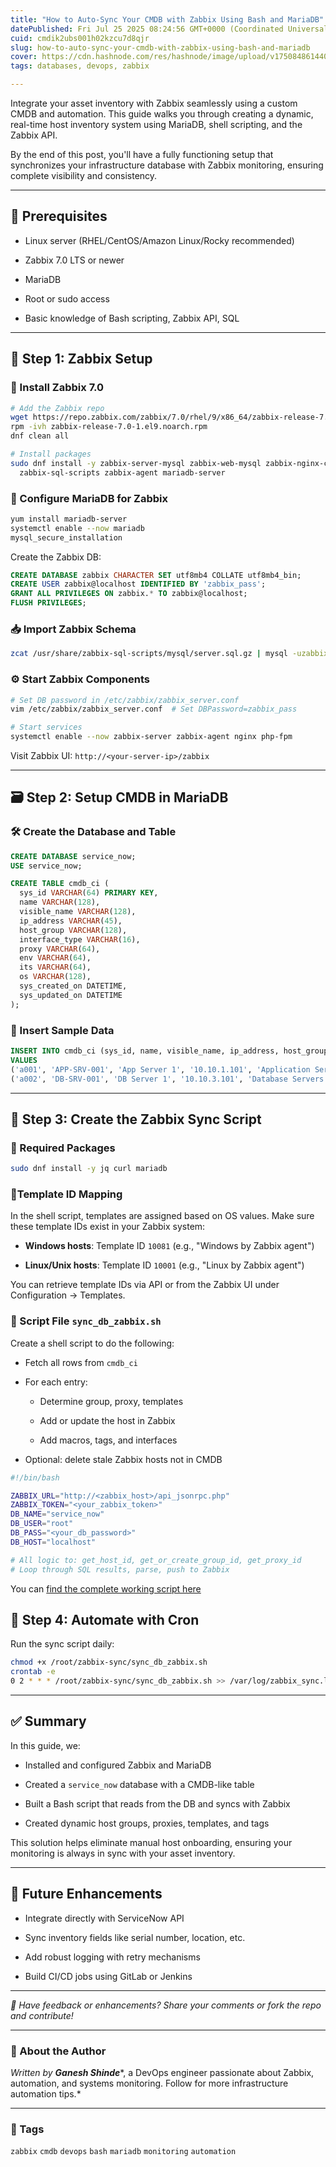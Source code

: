 ```yaml
---
title: "How to Auto-Sync Your CMDB with Zabbix Using Bash and MariaDB"
datePublished: Fri Jul 25 2025 08:24:56 GMT+0000 (Coordinated Universal Time)
cuid: cmdik2ubs001h02kzcu7d8qjr
slug: how-to-auto-sync-your-cmdb-with-zabbix-using-bash-and-mariadb
cover: https://cdn.hashnode.com/res/hashnode/image/upload/v1750848614407/c85c6274-ecca-4e0f-a109-b0f8b6d78b7b.png
tags: databases, devops, zabbix

---
```


Integrate your asset inventory with Zabbix seamlessly using a custom CMDB and automation. This guide walks you through creating a dynamic, real-time host inventory system using MariaDB, shell scripting, and the Zabbix API.

By the end of this post, you'll have a fully functioning setup that synchronizes your infrastructure database with Zabbix monitoring, ensuring complete visibility and consistency.

---

## 🧰 Prerequisites

* Linux server (RHEL/CentOS/Amazon Linux/Rocky recommended)
    
* Zabbix 7.0 LTS or newer
    
* MariaDB
    
* Root or sudo access
    
* Basic knowledge of Bash scripting, Zabbix API, SQL
    

---

## 🔧 Step 1: Zabbix Setup

### 🧱 Install Zabbix 7.0

```bash
# Add the Zabbix repo
wget https://repo.zabbix.com/zabbix/7.0/rhel/9/x86_64/zabbix-release-7.0-1.el9.noarch.rpm
rpm -ivh zabbix-release-7.0-1.el9.noarch.rpm
dnf clean all

# Install packages
sudo dnf install -y zabbix-server-mysql zabbix-web-mysql zabbix-nginx-conf \
  zabbix-sql-scripts zabbix-agent mariadb-server
```

### 🔐 Configure MariaDB for Zabbix

```bash
yum install mariadb-server
systemctl enable --now mariadb
mysql_secure_installation
```

Create the Zabbix DB:

```sql
CREATE DATABASE zabbix CHARACTER SET utf8mb4 COLLATE utf8mb4_bin;
CREATE USER zabbix@localhost IDENTIFIED BY 'zabbix_pass';
GRANT ALL PRIVILEGES ON zabbix.* TO zabbix@localhost;
FLUSH PRIVILEGES;
```

### 📥 Import Zabbix Schema

```bash
zcat /usr/share/zabbix-sql-scripts/mysql/server.sql.gz | mysql -uzabbix -p zabbix
```

### ⚙️ Start Zabbix Components

```bash
# Set DB password in /etc/zabbix/zabbix_server.conf
vim /etc/zabbix/zabbix_server.conf  # Set DBPassword=zabbix_pass

# Start services
systemctl enable --now zabbix-server zabbix-agent nginx php-fpm
```

Visit Zabbix UI: `http://<your-server-ip>/zabbix`

---

## 🗃️ Step 2: Setup CMDB in MariaDB

### 🛠️ Create the Database and Table

```sql
CREATE DATABASE service_now;
USE service_now;

CREATE TABLE cmdb_ci (
  sys_id VARCHAR(64) PRIMARY KEY,
  name VARCHAR(128),
  visible_name VARCHAR(128),
  ip_address VARCHAR(45),
  host_group VARCHAR(128),
  interface_type VARCHAR(16),
  proxy VARCHAR(64),
  env VARCHAR(64),
  its VARCHAR(64),
  os VARCHAR(128),
  sys_created_on DATETIME,
  sys_updated_on DATETIME
);
```

### 🧪 Insert Sample Data

```sql
INSERT INTO cmdb_ci (sys_id, name, visible_name, ip_address, host_group, interface_type, proxy, env, dept, os, sys_created_on, sys_updated_on)
VALUES
('a001', 'APP-SRV-001', 'App Server 1', '10.10.1.101', 'Application Servers', 'agent', 'proxy-eu', 'prod', 'Dept001', 'Windows Server 2019', NOW(), NOW()),
('a002', 'DB-SRV-001', 'DB Server 1', '10.10.3.101', 'Database Servers', 'snmp', 'proxy-us', 'uat', 'Dept002', 'RHEL 9', NOW(), NOW());
```

---

## 🧾 Step 3: Create the Zabbix Sync Script

### 🔗 Required Packages

```bash
sudo dnf install -y jq curl mariadb
```

### 🧩Template ID Mapping

In the shell script, templates are assigned based on OS values. Make sure these template IDs exist in your Zabbix system:

* **Windows hosts**: Template ID `10081` (e.g., "Windows by Zabbix agent")
    
* **Linux/Unix hosts**: Template ID `10001` (e.g., "Linux by Zabbix agent")
    

You can retrieve template IDs via API or from the Zabbix UI under Configuration → Templates.

### 📄 Script File `sync_db_zabbix.sh`

Create a shell script to do the following:

* Fetch all rows from `cmdb_ci`
    
* For each entry:
    
    * Determine group, proxy, templates
        
    * Add or update the host in Zabbix
        
    * Add macros, tags, and interfaces
        
* Optional: delete stale Zabbix hosts not in CMDB
    

```bash
#!/bin/bash

ZABBIX_URL="http://<zabbix_host>/api_jsonrpc.php"
ZABBIX_TOKEN="<your_zabbix_token>"
DB_NAME="service_now"
DB_USER="root"
DB_PASS="<your_db_password>"
DB_HOST="localhost"

# All logic to: get_host_id, get_or_create_group_id, get_proxy_id
# Loop through SQL results, parse, push to Zabbix
```

You can [find the complete working script here](https://github.com/ganesh4400/zabbix-cmdb-sync)

## 🤖 **Step 4: Automate with Cron**

Run the sync script daily:

```bash
chmod +x /root/zabbix-sync/sync_db_zabbix.sh
crontab -e
0 2 * * * /root/zabbix-sync/sync_db_zabbix.sh >> /var/log/zabbix_sync.log 2>&1
```

---

## ✅ Summary

In this guide, we:

* Installed and configured Zabbix and MariaDB
    
* Created a `service_now` database with a CMDB-like table
    
* Built a Bash script that reads from the DB and syncs with Zabbix
    
* Created dynamic host groups, proxies, templates, and tags
    

This solution helps eliminate manual host onboarding, ensuring your monitoring is always in sync with your asset inventory.

---

## 🧩 Future Enhancements

* Integrate directly with ServiceNow API
    
* Sync inventory fields like serial number, location, etc.
    
* Add robust logging with retry mechanisms
    
* Build CI/CD jobs using GitLab or Jenkins
    

---

*💬 Have feedback or enhancements? Share your comments or fork the repo and contribute!*

---

### 🪪 About the Author

*Written by* ***Ganesh Shinde***\*, a DevOps engineer passionate about Zabbix, automation, and systems monitoring. Follow for more infrastructure automation tips.\*

---

### 🔖 Tags

`zabbix` `cmdb` `devops` `bash` `mariadb` `monitoring` `automation`